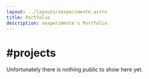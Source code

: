 ```yaml
---
layout: ../layouts/xexperimente.astro
title: Portfolio
description: xexperimente's Portfolio
---
```

# #projects

Unfortunately there is nothing public to show here yet.
